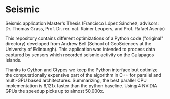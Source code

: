 # Seismic
Seismic application Master's Thesis (Francisco López Sánchez, advisors: Dr. Thomas Grass, Prof. Dr. rer. nat. Rainer Leupers, and Prof. Rafael Asenjo)

This repository contains different optimizations of a Python code ("original" directory) developed from Andrew Bell (School of GeoSciences at the University of Edinburgh). This application was intended to process data captured by sensors which recorded seismic activity on the Galapagos Islands.

Thanks to Cython and Ctypes we keep the Python interface but optimize the computationally expensive part of the algorithm in C++ for parallel and multi-GPU based architectures. Summarizing, the best parallel CPU implementation is 6,121x faster than the python baseline. Using 4 NVIDIA GPUs the speedup picks up to almost 50,000x.
